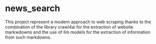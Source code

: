 # news_search
This project represent a modern approach to web scraping thanks to the
combination of the library crawl4ai for the extraction of
website markwdowns and the use of llm models for the extraction of
information from such markdowns.
